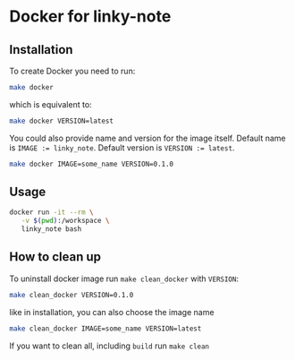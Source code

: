 # Docker for linky-note

## Installation

To create Docker you need to run:

```bash
make docker
```

which is equivalent to:

```bash
make docker VERSION=latest
```

You could also provide name and version for the image itself.
Default name is `IMAGE := linky_note`.
Default version is `VERSION := latest`.

```bash
make docker IMAGE=some_name VERSION=0.1.0
```

## Usage

```bash
docker run -it --rm \
   -v $(pwd):/workspace \
   linky_note bash
```

## How to clean up

To uninstall docker image run `make clean_docker` with `VERSION`:

```bash
make clean_docker VERSION=0.1.0
```

like in installation, you can also choose the image name

```bash
make clean_docker IMAGE=some_name VERSION=latest
```

If you want to clean all, including `build` run `make clean`
